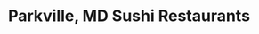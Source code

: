 ---
layout: city
title: Parkville, MD Sushi Restaurants
permalink: /maryland/parkville/
stateAbbr: MD
stateName: Maryland
cityName: Parkville

---